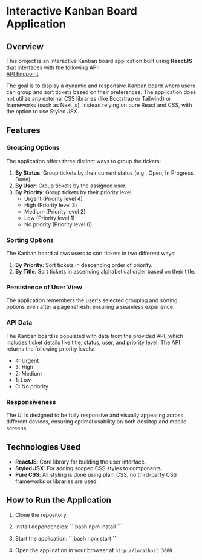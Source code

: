 # Interactive Kanban Board Application

## Overview

This project is an interactive Kanban board application built using **ReactJS** that interfaces with the following API:  
[API Endpoint](https://api.quicksell.co/v1/internal/frontend-assignment)

The goal is to display a dynamic and responsive Kanban board where users can group and sort tickets based on their preferences. The application does not utilize any external CSS libraries (like Bootstrap or Tailwind) or frameworks (such as Next.js), instead relying on pure React and CSS, with the option to use Styled JSX.

## Features

### Grouping Options
The application offers three distinct ways to group the tickets:
1. **By Status**: Group tickets by their current status (e.g., Open, In Progress, Done).
2. **By User**: Group tickets by the assigned user.
3. **By Priority**: Group tickets by their priority level:
    - Urgent (Priority level 4)
    - High (Priority level 3)
    - Medium (Priority level 2)
    - Low (Priority level 1)
    - No priority (Priority level 0)

### Sorting Options
The Kanban board allows users to sort tickets in two different ways:
1. **By Priority**: Sort tickets in descending order of priority.
2. **By Title**: Sort tickets in ascending alphabetical order based on their title.

### Persistence of User View
The application remembers the user's selected grouping and sorting options even after a page refresh, ensuring a seamless experience.

### API Data
The Kanban board is populated with data from the provided API, which includes ticket details like title, status, user, and priority level. The API returns the following priority levels:
- 4: Urgent
- 3: High
- 2: Medium
- 1: Low
- 0: No priority

### Responsiveness
The UI is designed to be fully responsive and visually appealing across different devices, ensuring optimal usability on both desktop and mobile screens.

## Technologies Used

- **ReactJS**: Core library for building the user interface.
- **Styled JSX**: For adding scoped CSS styles to components.
- **Pure CSS**: All styling is done using plain CSS, no third-party CSS frameworks or libraries are used.

## How to Run the Application

1. Clone the repository:
`

2. Install dependencies:
   \```bash
   npm install
   \```

3. Start the application:
   \```bash
   npm start
   \```

4. Open the application in your browser at `http://localhost:3000`.




